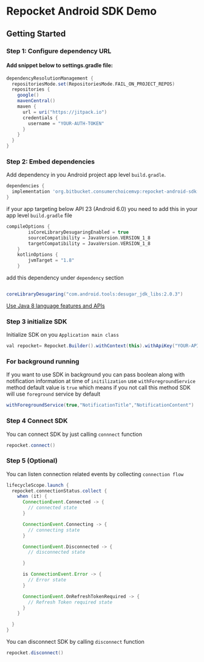 # Repocket Android SDK Demo


## Getting Started

### Step 1: Configure dependency URL
#### Add snippet below to settings.gradle file:

```groovy
dependencyResolutionManagement {
  repositoriesMode.set(RepositoriesMode.FAIL_ON_PROJECT_REPOS)
  repositories {
    google()
    mavenCentral()
    maven {
      url = uri("https://jitpack.io")
      credentials {
        username = "YOUR-AUTH-TOKEN"
      }
    }
  }
}
```

### Step 2: Embed dependencies

Add dependency in you Android project app level  `build.gradle`. 

```groovy
dependencies {
  implementation 'org.bitbucket.consumerchoicemvp:repocket-android-sdk:LATEST-VERSION'
}
```

if your app targeting below API 23 (Android 6.0) you need to add this in your app level `build.gradle` file

```groovy
compileOptions {
        isCoreLibraryDesugaringEnabled = true
        sourceCompatibility = JavaVersion.VERSION_1_8
        targetCompatibility = JavaVersion.VERSION_1_8
    }
    kotlinOptions {
        jvmTarget = "1.8"
    }
```
add this dependency under `dependency` section

```groovy

coreLibraryDesugaring("com.android.tools:desugar_jdk_libs:2.0.3")

```
[Use Java 8 language features and APIs](https://developer.android.com/studio/write/java8-support.html)



### Step 3 initialize SDK

Initialize SDK on you `Application main class`

```groovy
val repocket= Repocket.Builder().withContext(this).withApiKey("YOUR-API-KEY").build()
```


### For background running

If you want to use SDK in background you can pass boolean along with notification information at time of `initilization` use `withForegroundService` method default value is `true` which means if you not call this method SDK will use `foreground` service by default

```groovy
withForegroundService(true,"NotificationTitle","NotificationContent")
```

### Step 4 Connect SDK
You can connect SDK by just calling `connnect` function

```groovy
repocket.connect()
```

### Step 5 (Optional)

You can listen connection related events by collecting `connection flow`

```groovy
lifecycleScope.launch {
  repocket.connectionStatus.collect {
    when (it) {
      ConnectionEvent.Connected -> {
        // connected state
      }

      ConnectionEvent.Connecting -> {
        // connecting state
      }

      ConnectionEvent.Disconnected -> {
        // disconnected state

      }

      is ConnectionEvent.Error -> {
        // Error state
      }

      ConnectionEvent.OnRefreshTokenRequired -> {
        // Refresh Token required state
      }
    }

  }
}

```

You can disconnect SDK by calling `disconnect` function

```groovy
repocket.disconnect()
```


